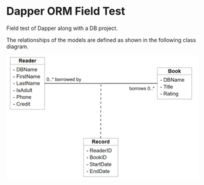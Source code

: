 # Dapper ORM Field Test

Field test of Dapper along with a DB project.

The relationships of the models are defined as shown in the following class diagram.

![ClassDiagram](docs/classDiagram.png)

